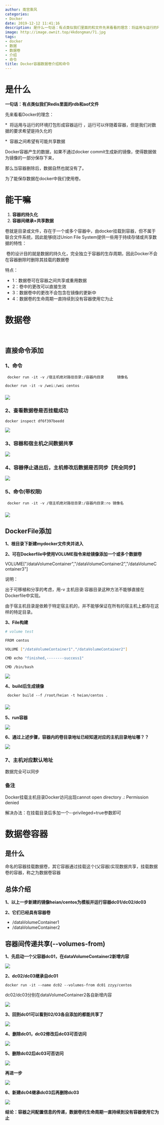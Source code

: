 ```yaml
---
author: 南宫乘风
categories:
- Docker
date: 2019-12-12 11:41:16
description: 是什么一句话：有点类似我们里面的和文件先来看看的理念：将运用与运行的环境打包形成容器运行，运行可以伴随着容器，但是我们对数据的要求希望是持久化的容器之间希望有可能共享数据容器产生的数据，如果不通过生成。。。。。。。
image: http://image.ownit.top/4kdongman/71.jpg
tags:
- docker
- 数据
- 数据卷
- 介绍
- 命令
title: Docker容器数据卷介绍和命令
---
```


<!--more-->

# 是什么

**一句话：有点类似我们Redis里面的rdb和aof文件**

先来看看Docker的理念：

\*  将运用与运行的环境打包形成容器运行 ，运行可以伴随着容器，但是我们对数据的要求希望是持久化的

\*  容器之间希望有可能共享数据

Docker容器产生的数据，如果不通过docker commit生成新的镜像，使得数据做为镜像的一部分保存下来，

那么当容器删除后，数据自然也就没有了。

为了能保存数据在docker中我们使用卷。

# 能干嘛

1.  **容器的持久化**
2.  **容器间继承+共享数据**

卷就是目录或文件，存在于一个或多个容器中，由docker挂载到容器，但不属于联合文件系统，因此能够绕过Union File System提供一些用于持续存储或共享数据的特性：

 卷的设计目的就是数据的持久化，完全独立于容器的生存周期，因此Docker不会在容器删除时删除其挂载的数据卷

特点：

- 1：数据卷可在容器之间共享或重用数据
- 2：卷中的更改可以直接生效
- 3：数据卷中的更改不会包含在镜像的更新中
- 4：数据卷的生命周期一直持续到没有容器使用它为止

# 数据卷

 

## 直接命令添加

### **1、命令**

```
 docker run -it -v /宿主机绝对路径目录:/容器内目录      镜像名
```

```
docker run -it -v /wei:/wei centos
```

### ![](http://image.ownit.top/csdn/20191212104146330.png)

### **2、查看数据卷是否挂载成功**

```
docker inspect df6f397beedd
```

![](http://image.ownit.top/csdn/20191212104551815.png)

### **3、容器和宿主机之间数据共享**

![](http://image.ownit.top/csdn/20191212104652698.png)

### **4、容器停止退出后，主机修改后数据是否同步【完全同步】**

![](http://image.ownit.top/csdn/20191212104715515.png)

### **5、命令\(带权限\)**

```
 docker run -it -v /宿主机绝对路径目录:/容器内目录:ro 镜像名
```

### ![](http://image.ownit.top/csdn/20191212105055534.png)

## DockerFile添加

**1、根目录下新建mydocker文件夹并进入**

**2、可在Dockerfile中使用VOLUME指令来给镜像添加一个或多个数据卷**

VOLUME\["/dataVolumeContainer","/dataVolumeContainer2","/dataVolumeContainer3"\]

说明：

出于可移植和分享的考虑，用-v 主机目录:容器目录这种方法不能够直接在Dockerfile中实现。

由于宿主机目录是依赖于特定宿主机的，并不能够保证在所有的宿主机上都存在这样的特定目录。

**3、File构建**

```bash
# volume test

FROM centos

VOLUME ["/dataVolumeContainer1","/dataVolumeContainer2"]

CMD echo "finished,--------success1"

CMD /bin/bash
```

![](http://image.ownit.top/csdn/20191212112407408.png)

**4、build后生成镜像**

```
 docker build --f /root/heian -t heian/centos .
```

### ![](http://image.ownit.top/csdn/20191212112428988.png)

**5、run容器**

![](http://image.ownit.top/csdn/20191212112644761.png)

**6、通过上述步骤，容器内的卷目录地址已经知道对应的主机目录地址哪？？**

![](http://image.ownit.top/csdn/20191212113001978.png)

### 7、主机对应默认地址

数据完全可以同步

### 备注

Docker挂载主机目录Docker访问出现cannot open directory .: Permission denied

解决办法：在挂载目录后多加一个--privileged=true参数即可

# 数据卷容器

## 是什么

命名的容器挂载数据卷，其它容器通过挂载这个\(父容器\)实现数据共享，挂载数据卷的容器，称之为数据卷容器

## 总体介绍

**1、以上一步新建的镜像heian/centos为模板并运行容器dc01/dc02/dc03**

**2、它们已经具有容器卷**

- /dataVolumeContainer1
- /dataVolumeContainer2

## 容器间传递共享\(--volumes-from\)

**1、先启动一个父容器dc01，在dataVolumeContainer2新增内容**

![](http://image.ownit.top/csdn/20191212113637576.png)

**2、dc02/dc03继承自dc01**

```
docker run -it --name dc02 --volumes-from dc01 zzyy/centos
```

dc02/dc03分别在dataVolumeContainer2各自新增内容

![](http://image.ownit.top/csdn/20191212113748430.png)

**3、回到dc01可以看到02/03各自添加的都能共享了**

![](http://image.ownit.top/csdn/20191212113847101.png)

**4、删除dc01，dc02修改后dc03可否访问**

![](http://image.ownit.top/csdn/20191212113914777.png)

**5、删除dc02后dc03可否访问**

![](http://image.ownit.top/csdn/20191212113937477.png)

**再进一步**

![](http://image.ownit.top/csdn/20191212113954142.png)

**6、新建dc04继承dc03后再删除dc03**

![](http://image.ownit.top/csdn/20191212114012974.png)

**结论：容器之间配置信息的传递，数据卷的生命周期一直持续到没有容器使用它为止**